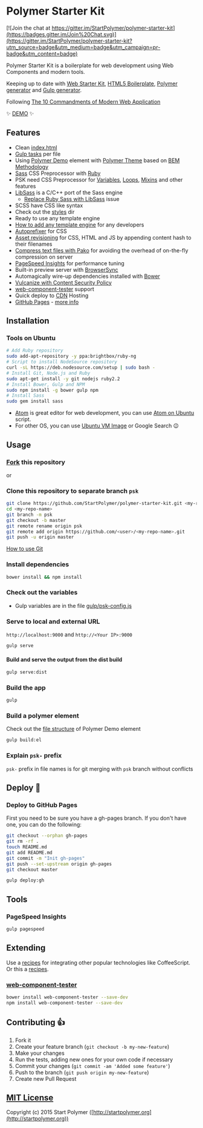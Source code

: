 # Polymer Starter Kit

[![Join the chat at https://gitter.im/StartPolymer/polymer-starter-kit](https://badges.gitter.im/Join%20Chat.svg)](https://gitter.im/StartPolymer/polymer-starter-kit?utm_source=badge&utm_medium=badge&utm_campaign=pr-badge&utm_content=badge)

Polymer Starter Kit is a boilerplate for web development using Web Components and modern tools.

Keeping up to date with
[Web Starter Kit](https://github.com/google/web-starter-kit),
[HTML5 Boilerplate](https://github.com/h5bp/html5-boilerplate),
[Polymer generator](https://github.com/yeoman/generator-polymer) and
[Gulp generator](https://github.com/yeoman/generator-gulp-webapp).

Following [The 10 Commandments of Modern Web Application](https://gist.github.com/JosefJezek/8020bd8f02c4992e7d7d)

:sparkles: [DEMO](http://polymer-starter-kit.startpolymer.org) :sparkles:

## Features

- Clean [index.html](https://github.com/StartPolymer/polymer-starter-kit/blob/master/app/index.html)
- [Gulp tasks](https://github.com/StartPolymer/polymer-starter-kit/tree/master/gulp/tasks) per file
- Using [Polymer Demo](https://github.com/StartPolymer/polymer-demo) element with [Polymer Theme](https://github.com/StartPolymer/polymer-theme) based on [BEM Methodology](http://getbem.com)
- [Sass](http://sass-lang.com) CSS Preprocessor with [Ruby](https://www.ruby-lang.org)
 - PSK need CSS Preprocessor for [Variables](http://sass-guidelin.es/#variables),
 [Loops](http://sass-guidelin.es/#loops),
 [Mixins](http://sass-guidelin.es/#mixins) and other features
 - [LibSass](http://libsass.org) is a C/C++ port of the Sass engine
   - [Replace Ruby Sass with LibSass](https://github.com/StartPolymer/polymer-starter-kit/issues/2) issue
 - SCSS have CSS like syntax
 - Check out the [styles](https://github.com/StartPolymer/polymer-starter-kit/tree/master/app/styles) dir
- Ready to use any template engine
 - [How to add any template engine](https://github.com/StartPolymer/polymer-starter-kit/wiki/How-to-add-any-template-engine) for any developers
- [Autoprefixer](https://github.com/postcss/autoprefixer) for CSS
- [Asset revisioning](https://github.com/smysnk/gulp-rev-all)
for CSS, HTML and JS by appending content hash to their filenames
- [Compress text files with Pako](https://github.com/jameswyse/gulp-pako)
for avoiding the overhead of on-the-fly compression on server
- [PageSpeed Insights](https://developers.google.com/speed/docs/insights/about) for performance tuning
- Built-in preview server with [BrowserSync](http://www.browsersync.io)
- Automagically wire-up dependencies installed with [Bower](http://bower.io)
- [Vulcanize with Content Security Policy](https://github.com/Polymer/vulcanize#content-security-policy)
- [web-component-tester](https://github.com/Polymer/web-component-tester) support
- Quick deploy to [CDN](http://en.wikipedia.org/wiki/Content_delivery_network) Hosting
 - [GitHub Pages](https://pages.github.com) - [more info](https://github.com/blog/1715-faster-more-awesome-github-pages)

## Installation

### Tools on Ubuntu

```sh
# Add Ruby repository
sudo add-apt-repository -y ppa:brightbox/ruby-ng
# Script to install NodeSource repository
curl -sL https://deb.nodesource.com/setup | sudo bash -
# Install Git, Node.js and Ruby
sudo apt-get install -y git nodejs ruby2.2
# Install Bower, Gulp and NPM
sudo npm install -g bower gulp npm
# Install Sass
sudo gem install sass
```

- [Atom](https://atom.io) is great editor for web development, you can use
[Atom on Ubuntu](https://gist.github.com/JosefJezek/6d7386cb7011cc8f5d37) script.
- For other OS, you can use [Ubuntu VM Image](http://www.osboxes.org/ubuntu/) or Google Search :wink:

## Usage

### [Fork](https://github.com/StartPolymer/polymer-starter-kit/fork) this repository

or

### Clone this repository to separate branch `psk`

```sh
git clone https://github.com/StartPolymer/polymer-starter-kit.git <my-repo-name>
cd <my-repo-name>
git branch -m psk
git checkout -b master
git remote rename origin psk
git remote add origin https://github.com/<user>/<my-repo-name>.git
git push -u origin master
```

[How to use Git](https://gist.github.com/JosefJezek/775e54583ef319c8c641)

### Install dependencies

```sh
bower install && npm install
```

### Check out the variables

- Gulp variables are in the file [gulp/psk-config.js](https://github.com/StartPolymer/polymer-starter-kit/blob/master/gulp/psk-config.js)

### Serve to local and external URL

`http://localhost:9000` and `http://<Your IP>:9000`

```sh
gulp serve
```

#### Build and serve the output from the dist build

```sh
gulp serve:dist
```

### Build the app

```sh
gulp
```

### Build a polymer element

Check out the [file structure](https://github.com/StartPolymer/polymer-demo/tree/develop/app/elements)
of Polymer Demo element

```sh
gulp build:el
```

### Explain `psk-` prefix

`psk-` prefix in file names is for git merging with `psk` branch without conflicts

## Deploy :tada:

### Deploy to GitHub Pages

First you need to be sure you have a gh-pages branch. If you don't have one, you can do the following:

```sh
git checkout --orphan gh-pages
git rm -rf .
touch README.md
git add README.md
git commit -m "Init gh-pages"
git push --set-upstream origin gh-pages
git checkout master
```

```sh
gulp deploy:gh
```

## Tools

### PageSpeed Insights

```sh
gulp pagespeed
```

## Extending

Use a [recipes](https://github.com/yeoman/generator-gulp-webapp/blob/master/docs/recipes/README.md)
for integrating other popular technologies like CoffeeScript. Or this a
[recipes](https://github.com/gulpjs/gulp/tree/master/docs/recipes).

### [web-component-tester](https://github.com/Polymer/web-component-tester)

```sh
bower install web-component-tester --save-dev
npm install web-component-tester --save-dev
```

## Contributing :+1:

1. Fork it
2. Create your feature branch (`git checkout -b my-new-feature`)
3. Make your changes
4. Run the tests, adding new ones for your own code if necessary
5. Commit your changes (`git commit -am 'Added some feature'`)
6. Push to the branch (`git push origin my-new-feature`)
7. Create new Pull Request

## [MIT License](https://github.com/StartPolymer/polymer-starter-kit/blob/master/LICENSE)

Copyright (c) 2015 Start Polymer ([http://startpolymer.org](http://startpolymer.org))
